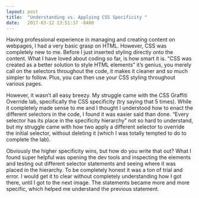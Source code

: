 ```yaml
---
layout: post
title:  "Understanding vs. Applying CSS Specificity "
date:   2017-03-12 13:51:37 -0400
---
```



Having professional experience in managing and creating content on webpages, I had a very basic grasp on HTML. However, CSS was completely new to me. Before I just inserted styling directly onto the content. What I have loved about coding so far, is how smart it is. “CSS was created as a better solution to style HTML elements” it’s genius, you merely call on the selectors throughout the code, it makes it cleaner and so much simpler to follow. Plus, you can then use your CSS styling throughout various pages.

However, it wasn’t all easy breezy. My struggle came with the CSS Graffiti Override lab, specifically the CSS specificity (try saying that 5 times). While it completely made sense to me and I thought I understood how to enact the different selectors in the code, I found it was easier said than done. “Every selector has its place in the specificity hierarchy” not so hard to understand, but my struggle came with how two apply a different selector to override the initial selector, without deleting it (which I was totally tempted to do to complete the lab). 

Obviously the higher specificity wins, but how do you write that out? What I found super helpful was opening the dev tools and inspecting the elements and testing out different selector statements and seeing where it was placed in the hierarchy. To be completely honest it was a ton of trial and error. I would get it to clear without completely understanding how I got there, until I got to the next image. The statements became more and more specific, which helped me understand the previous statement.

